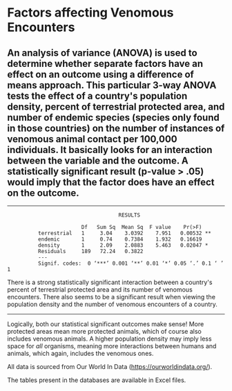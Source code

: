 # Factors affecting Venomous Encounters

An analysis of variance (ANOVA) is used to determine whether separate factors have an effect on an outcome using a difference of means approach. This particular 3-way ANOVA tests the effect of a country's
population density, percent of terrestrial protected area, and number of endemic species (species only found in those countries) on the number of instances of venomous animal contact per 100,000 individuals. It basically looks for an interaction between the variable and the outcome. A statistically significant result (p-value > .05) would imply that the factor does have an effect on the outcome.
-
_______________________________________________________________________



                                        RESULTS

                            Df   Sum Sq  Mean Sq  F value    Pr(>F)   
              terrestrial   1     3.04    3.0392    7.951   0.00532 **
              endemic       1     0.74    0.7384    1.932   0.16619   
              density       1     2.09    2.0883    5.463   0.02047 * 
              Residuals     189   72.24   0.3822                   
              ---
              Signif. codes:  0 ‘***’ 0.001 ‘**’ 0.01 ‘*’ 0.05 ‘.’ 0.1 ‘ ’ 1
           
           
There is a strong statistically significant interaction between a country's percent of terrestrial protected area and its number of venomous encounters. There also seems
to be a significant result when viewing the population density and the number of venomous encounters of a country. 
________________________________________________________________________
Logically, both our statistical significant outcomes make sense!
More protected areas mean more protected animals, which of course also includes venomous animals. A higher population density may imply less space for *all* organisms, meaning
more interactions between humans and animals, which again, includes the venomous ones. 

All data is sourced from Our World In Data (https://ourworldindata.org/).

The tables present in the databases are available in Excel files.
